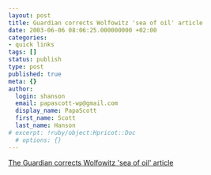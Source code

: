 ```yaml
---
layout: post
title: Guardian corrects Wolfowitz 'sea of oil' article
date: 2003-06-06 08:06:25.000000000 +02:00
categories:
- quick links
tags: []
status: publish
type: post
published: true
meta: {}
author:
  login: shanson
  email: papascott-wp@gmail.com
  display_name: PapaScott
  first_name: Scott
  last_name: Hanson
# excerpt: !ruby/object:Hpricot::Doc
  # options: {}
---
```

<p><a title="Ass. Fact checked." href="http://www.guardian.co.uk/corrections/story/0,3604,971436,00.html">The Guardian corrects Wolfowitz 'sea of oil' article</a></p>
